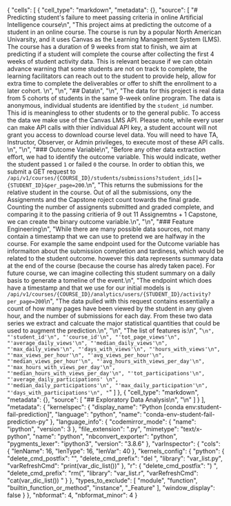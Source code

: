 {
 "cells": [
  {
   "cell_type": "markdown",
   "metadata": {},
   "source": [
    "# Predicting student's failure to meet passing criteria in online Artificial Intelligence course\n",
    "This project aims at predicting the outcome of a student in an online course. The course is run by a popular North American Univarsity, and it uses Canvas as the Learning Management System (LMS). The course has a duration of 9 weeks from stat to finish, we aim at predicting if a student will complete the course after collecting the first 4 weeks of student activity data. This is relevant because if we can obtain advance warning that some students are not on track to complete, the learning facilitators can reach out to the student to provide help, allow for extra time to complete the deliverables or offer to shift the enrollment to a later cohort. \n",
    "\n",
    "## Data\n",
    "\n",
    "The data for this project is real data from 5 cohorts of students in the same 9-week online program. The data is anonymous, individual students are identified by the `student_id` number. This id is meaningless to other students or to the general public. To access the data we make use of the Canvas LMS API. Please note, while every user can make API calls with thier individual API key, a student account will not grant you access to download course level data. You will need to have TA, Instructor, Observer, or Admin privileges, to execute most of these API calls. \n",
    "\n",
    "### Outcome Variable\n",
    "Before any other data extraction effort, we had to identify the outcome variable. This would indicate, wether the student passed `1` or failed `0` the course. In order to obtian this, we submit a GET request to `/api/v1/courses/{COURSE_ID}/students/submissions?student_ids[]={STUDENT_ID}&per_page=200`.\n",
    "This returns the submissions for the relative student in the course. Out of all the submissions, ony the Assignemnts and the Capstone roject count towards the final grade. Counting the number of assignents submitted and graded complete, and comparing it to the passing critieria of 9 out 11 Assignemtns + 1 Capstone, we can create the binary outcome variable.\n",
    "\n",
    "### Feature Engineering\n",
    "While there are many possible data sources, not many contain a timestamp that we can use to pretend we are halfway in the course. For example the same endpoint used for the Outcome variable has informaiton about the submission completion and tardiness, which would be related to the student outcome. however this data represents summary data at the end of the course (because the course has alredy taken pace). For future course, we can imagine collecting this student summary on a daily basis to generate a tomeline of the event.\n",
    "The endpoint which does have a timestamp and that we use for our initial models is `/api/v1/courses/{COURSE_ID}/analytics/users/{STUDENT_ID}/activity?per_page=200`\n",
    "The data pulled with this request contains essentially a count of how many pages have been viewed by the student in any given hour, and the number of submissions for each day. From these two data series we extract and calcuate the major statistical quantities that could be used to augment the prediction.\n",
    "\n",
    "The list of features is:\n",
    "```\n",
    "'student_id'\n",
    "'course_id'\n",
    "'tot_page_views'\n",
    "'average_daily_views'\n",
    "'median_daily_views'\n",
    "'max_daily_views'\n",
    "'days_with_views'\n",
    "'hours_with_views'\n",
    "'max_views_per_hour'\n",
    "'avg_views_per_hour'\n",
    "'median_views_per_hour'\n",
    "'avg_hours_with_views_per_day'\n",
    "'max_hours_with_views_per_day'\n",
    "'median_hours_with_views_per_day'\n",
    "'tot_participations'\n",
    "'average_daily_participations' \n",
    "'median_daily_participations'\n",
    "'max_daily_participation'\n",
    "'days_with_participations'\n",
    "```"
   ]
  },
  {
   "cell_type": "markdown",
   "metadata": {},
   "source": [
    "## Exploratory Data Analysis\n",
    "\n"
   ]
  }
 ],
 "metadata": {
  "kernelspec": {
   "display_name": "Python [conda env:student-fail-prediction]",
   "language": "python",
   "name": "conda-env-student-fail-prediction-py"
  },
  "language_info": {
   "codemirror_mode": {
    "name": "ipython",
    "version": 3
   },
   "file_extension": ".py",
   "mimetype": "text/x-python",
   "name": "python",
   "nbconvert_exporter": "python",
   "pygments_lexer": "ipython3",
   "version": "3.8.6"
  },
  "varInspector": {
   "cols": {
    "lenName": 16,
    "lenType": 16,
    "lenVar": 40
   },
   "kernels_config": {
    "python": {
     "delete_cmd_postfix": "",
     "delete_cmd_prefix": "del ",
     "library": "var_list.py",
     "varRefreshCmd": "print(var_dic_list())"
    },
    "r": {
     "delete_cmd_postfix": ") ",
     "delete_cmd_prefix": "rm(",
     "library": "var_list.r",
     "varRefreshCmd": "cat(var_dic_list()) "
    }
   },
   "types_to_exclude": [
    "module",
    "function",
    "builtin_function_or_method",
    "instance",
    "_Feature"
   ],
   "window_display": false
  }
 },
 "nbformat": 4,
 "nbformat_minor": 4
}
